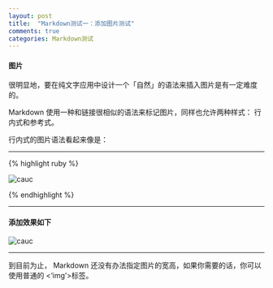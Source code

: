 ```yaml
---
layout: post
title:  "Markdown测试一：添加图片测试"
comments: true
categories: Markdown测试
---
```


#### 图片

很明显地，要在纯文字应用中设计一个「自然」的语法来插入图片是有一定难度的。

Markdown 使用一种和链接很相似的语法来标记图片，同样也允许两种样式： 行内式和参考式。

行内式的图片语法看起来像是：

---

{% highlight ruby %}

![cauc](https://luyuxuan1998.github.io/pictures/cauc.jpg)

{% endhighlight %}	

---

#### 添加效果如下

![cauc](https://luyuxuan1998.github.io/pictures/cauc.jpg)

---

到目前为止， Markdown 还没有办法指定图片的宽高，如果你需要的话，你可以使用普通的 <‘img’>标签。